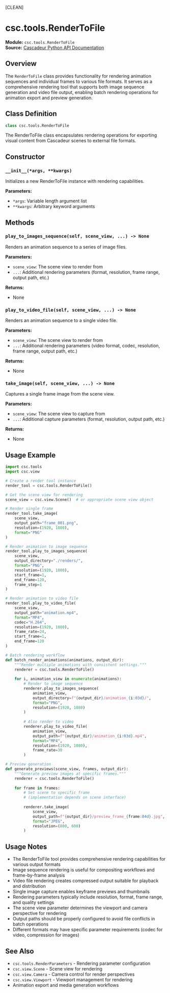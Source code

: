 [CLEAN]

# csc.tools.RenderToFile

**Module:** `csc.tools.RenderToFile`  
**Source:** [Cascadeur Python API Documentation](https://cascadeur.com/python-api/_generate/csc.tools.RenderToFile.html)

## Overview

The `RenderToFile` class provides functionality for rendering animation sequences and individual frames to various file formats. It serves as a comprehensive rendering tool that supports both image sequence generation and video file output, enabling batch rendering operations for animation export and preview generation.

## Class Definition

```python
class csc.tools.RenderToFile
```

The RenderToFile class encapsulates rendering operations for exporting visual content from Cascadeur scenes to external file formats.

## Constructor

### `__init__(*args, **kwargs)`

Initializes a new RenderToFile instance with rendering capabilities.

**Parameters:**
- `*args`: Variable length argument list
- `**kwargs`: Arbitrary keyword arguments

## Methods

### `play_to_images_sequence(self, scene_view, ...) -> None`

Renders an animation sequence to a series of image files.

**Parameters:**
- `scene_view`: The scene view to render from
- `...`: Additional rendering parameters (format, resolution, frame range, output path, etc.)

**Returns:**
- None

### `play_to_video_file(self, scene_view, ...) -> None`

Renders an animation sequence to a single video file.

**Parameters:**
- `scene_view`: The scene view to render from
- `...`: Additional rendering parameters (video format, codec, resolution, frame range, output path, etc.)

**Returns:**
- None

### `take_image(self, scene_view, ...) -> None`

Captures a single frame image from the scene view.

**Parameters:**
- `scene_view`: The scene view to capture from
- `...`: Additional capture parameters (format, resolution, output path, etc.)

**Returns:**
- None

## Usage Example

```python
import csc.tools
import csc.view

# Create a render tool instance
render_tool = csc.tools.RenderToFile()

# Get the scene view for rendering
scene_view = csc.view.Scene()  # or appropriate scene view object

# Render single frame
render_tool.take_image(
    scene_view,
    output_path="frame_001.png",
    resolution=(1920, 1080),
    format="PNG"
)

# Render animation to image sequence
render_tool.play_to_images_sequence(
    scene_view,
    output_directory="./renders/",
    format="PNG",
    resolution=(1920, 1080),
    start_frame=1,
    end_frame=120,
    frame_step=1
)

# Render animation to video file
render_tool.play_to_video_file(
    scene_view,
    output_path="animation.mp4",
    format="MP4",
    codec="H.264",
    resolution=(1920, 1080),
    frame_rate=24,
    start_frame=1,
    end_frame=120
)

# Batch rendering workflow
def batch_render_animations(animations, output_dir):
    """Render multiple animations with consistent settings."""
    renderer = csc.tools.RenderToFile()
    
    for i, animation_view in enumerate(animations):
        # Render to image sequence
        renderer.play_to_images_sequence(
            animation_view,
            output_directory=f"{output_dir}/animation_{i:03d}/",
            format="PNG",
            resolution=(1920, 1080)
        )
        
        # Also render to video
        renderer.play_to_video_file(
            animation_view,
            output_path=f"{output_dir}/animation_{i:03d}.mp4",
            format="MP4",
            resolution=(1920, 1080),
            frame_rate=30
        )

# Preview generation
def generate_previews(scene_view, frames, output_dir):
    """Generate preview images at specific frames."""
    renderer = csc.tools.RenderToFile()
    
    for frame in frames:
        # Set scene to specific frame
        # (implementation depends on scene interface)
        
        renderer.take_image(
            scene_view,
            output_path=f"{output_dir}/preview_frame_{frame:04d}.jpg",
            format="JPEG",
            resolution=(800, 600)
        )
```

## Usage Notes

- The RenderToFile tool provides comprehensive rendering capabilities for various output formats
- Image sequence rendering is useful for compositing workflows and frame-by-frame analysis
- Video file rendering creates compressed output suitable for playback and distribution
- Single image capture enables keyframe previews and thumbnails
- Rendering parameters typically include resolution, format, frame range, and quality settings
- The scene view parameter determines the viewport and camera perspective for rendering
- Output paths should be properly configured to avoid file conflicts in batch operations
- Different formats may have specific parameter requirements (codec for video, compression for images)

## See Also

- `csc.tools.RenderParameters` - Rendering parameter configuration
- `csc.view.Scene` - Scene view for rendering
- `csc.view.Camera` - Camera control for render perspectives
- `csc.view.Viewport` - Viewport management for rendering
- Animation export and media generation workflows